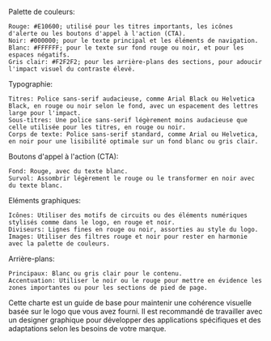 Palette de couleurs:

    Rouge: #E10600; utilisé pour les titres importants, les icônes d'alerte ou les boutons d'appel à l'action (CTA).
    Noir: #000000; pour le texte principal et les éléments de navigation.
    Blanc: #FFFFFF; pour le texte sur fond rouge ou noir, et pour les espaces négatifs.
    Gris clair: #F2F2F2; pour les arrière-plans des sections, pour adoucir l'impact visuel du contraste élevé.

Typographie:

    Titres: Police sans-serif audacieuse, comme Arial Black ou Helvetica Black, en rouge ou noir selon le fond, avec un espacement des lettres large pour l'impact.
    Sous-titres: Une police sans-serif légèrement moins audacieuse que celle utilisée pour les titres, en rouge ou noir.
    Corps de texte: Police sans-serif standard, comme Arial ou Helvetica, en noir pour une lisibilité optimale sur un fond blanc ou gris clair.

Boutons d'appel à l'action (CTA):

    Fond: Rouge, avec du texte blanc.
    Survol: Assombrir légèrement le rouge ou le transformer en noir avec du texte blanc.

Eléments graphiques:

    Icônes: Utiliser des motifs de circuits ou des éléments numériques stylisés comme dans le logo, en rouge et noir.
    Diviseurs: Lignes fines en rouge ou noir, assorties au style du logo.
    Images: Utiliser des filtres rouge et noir pour rester en harmonie avec la palette de couleurs.

Arrière-plans:

    Principaux: Blanc ou gris clair pour le contenu.
    Accentuation: Utiliser le noir ou le rouge pour mettre en évidence les zones importantes ou pour les sections de pied de page.

Cette charte est un guide de base pour maintenir une cohérence visuelle basée sur le logo que vous avez fourni. Il est recommandé de travailler avec un designer graphique pour développer des applications spécifiques et des adaptations selon les besoins de votre marque.